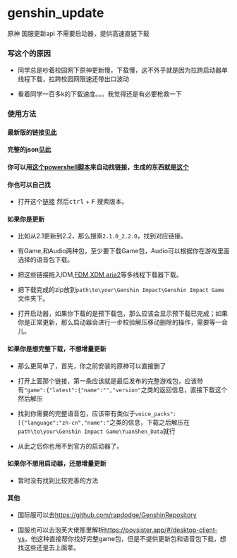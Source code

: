 # genshin_update

原神 国服更新api 不需要启动器，提供高速直链下载

### 写这个的原因

* 同学总是吵着校园网下原神更新慢，下载慢，这不外乎就是因为拉跨启动器单线程下载，拉跨校园网限速还带出口波动

* 看着同学一百多k的下载速度。。。我觉得还是有必要枪救一下

### 使用方法

#### 最新版的链接[见此](https://github.com/Nuevo009/genshin_update/blob/main/package/package.md)

#### 完整的json[见此](https://github.com/Nuevo009/genshin_update/blob/main/package/package.json)

#### 你可以用[这个powershell脚本](https://github.com/Nuevo009/genshin_update/blob/main/package/getPackage.ps1)来自动找链接，生成的东西就是[这个](https://github.com/Nuevo009/genshin_update/blob/main/package/package.md)

#### 你也可以自己找

* 打开这个[链接](https://sdk-static.mihoyo.com/hk4e_cn/mdk/launcher/api/resource?key=eYd89JmJ&launcher_id=18) 然后<kbd>ctrl</kbd> + <kbd>F</kbd> 搜索版本。

#### 如果你是更新
* 比如从2.1更新到2.2，那么搜索`2.1.0_2.2.0`，找到对应链接。

* 有Game,和Audio两种包，至少要下载Game包，Audio可以根据你在游戏里面选择的语音包下载。

* 把这些链接拖入IDM,[FDM](https://www.freedownloadmanager.org/zh/download.htm),[XDM](https://github.com/subhra74/xdm),[aria2](https://github.com/aria2/aria2)等多线程下载器下载。

* 把下载完成的zip放到`path\to\your\Genshin Impact\Genshin Impact Game`文件夹下。

* 打开启动器，如果你下载的是预下载包，那么应该会显示预下载已完成；如果你是正常更新，那么启动器会进行一步校验解压移动删除的操作，需要等一会儿。

#### 如果你是想完整下载，不想增量更新

* 那么更简单了，首先，你之前安装的原神可以直接删了

* 打开上面那个链接，第一条应该就是最后发布的完整游戏包，应该带有`"game":{"latest":{"name":"","version"`之类的返回信息，直接下载这个然后解压

* 找到你需要的完整语音包，应该带有类似于`voice_packs":[{"language":"zh-cn","name":"`之类的信息，下载之后解压在`path\to\your\Genshin Impact Game\YuanShen_Data`就行

* 从此之后你也用不到官方的启动器了。

#### 如果你不想用启动器，还想增量更新

* 暂时没有找到比较完善的方法

#### 其他


* 国际服可以去<https://github.com/rapdodge/GenshinRepository>

* 国服也可以去泡芙大佬那里解析<https://povsister.app/#/desktop-client-ys>，他这种直接帮你找好完整game包，但是不提供更新包和语音包下载，想找这些还是去上面拿。
